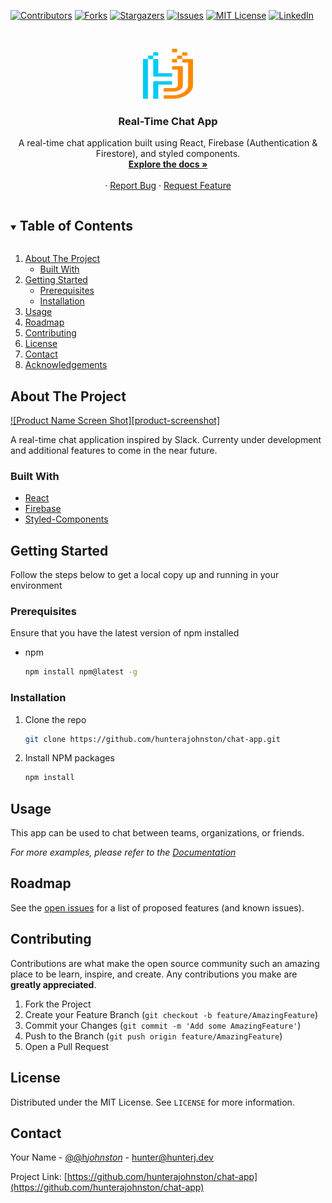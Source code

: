 <!--
*** Thanks for checking out the Best-README-Template. If you have a suggestion
*** that would make this better, please fork the repo and create a pull request
*** or simply open an issue with the tag "enhancement".
*** Thanks again! Now go create something AMAZING! :D
***
***
***
*** To avoid retyping too much info. Do a search and replace for the following:
*** hunterajohnston, chat-app, @h_johnston_, hunter@hunterj.dev, Real-Time Chat App, A real-time chat application built using React, Firebase (Authentication & Firestore), and styled components.
-->

<!-- PROJECT SHIELDS -->

[![Contributors][contributors-shield]][contributors-url]
[![Forks][forks-shield]][forks-url]
[![Stargazers][stars-shield]][stars-url]
[![Issues][issues-shield]][issues-url]
[![MIT License][license-shield]][license-url]
[![LinkedIn][linkedin-shield]][linkedin-url]

<!-- PROJECT LOGO -->
<br />
<p align="center">
  <a href="https://github.com/hunterajohnston/chat-app">
    <img src="images/logo.png" alt="Logo" width="80" height="80">
  </a>

  <h3 align="center">Real-Time Chat App</h3>

  <p align="center">
    A real-time chat application built using React, Firebase (Authentication & Firestore), and styled components.
    <br />
    <a href="https://github.com/hunterajohnston/chat-app"><strong>Explore the docs »</strong></a>
    <br />
    <br />
    <!-- <a href="https://github.com/hunterajohnston/chat-app">View Demo</a> -->
    ·
    <a href="https://github.com/hunterajohnston/chat-app/issues">Report Bug</a>
    ·
    <a href="https://github.com/hunterajohnston/chat-app/issues">Request Feature</a>
  </p>
</p>

<!-- TABLE OF CONTENTS -->
<details open="open">
  <summary><h2 style="display: inline-block">Table of Contents</h2></summary>
  <ol>
    <li>
      <a href="#about-the-project">About The Project</a>
      <ul>
        <li><a href="#built-with">Built With</a></li>
      </ul>
    </li>
    <li>
      <a href="#getting-started">Getting Started</a>
      <ul>
        <li><a href="#prerequisites">Prerequisites</a></li>
        <li><a href="#installation">Installation</a></li>
      </ul>
    </li>
    <li><a href="#usage">Usage</a></li>
    <li><a href="#roadmap">Roadmap</a></li>
    <li><a href="#contributing">Contributing</a></li>
    <li><a href="#license">License</a></li>
    <li><a href="#contact">Contact</a></li>
    <li><a href="#acknowledgements">Acknowledgements</a></li>
  </ol>
</details>

<!-- ABOUT THE PROJECT -->

## About The Project

[![Product Name Screen Shot][product-screenshot]](https://i.ibb.co/xz38BfT/screenshot.png)

A real-time chat application inspired by Slack. Currenty under development and additional features to come in the near future.

### Built With

- [React](https://reactjs.org/)
- [Firebase](https://firebase.google.com/)
- [Styled-Components](https://styled-components.com/)

<!-- GETTING STARTED -->

## Getting Started

Follow the steps below to get a local copy up and running in your environment

### Prerequisites

Ensure that you have the latest version of npm installed

- npm
  ```sh
  npm install npm@latest -g
  ```

### Installation

1. Clone the repo
   ```sh
   git clone https://github.com/hunterajohnston/chat-app.git
   ```
2. Install NPM packages
   ```sh
   npm install
   ```

<!-- USAGE EXAMPLES -->

## Usage

This app can be used to chat between teams, organizations, or friends.

_For more examples, please refer to the [Documentation](https://example.com)_

<!-- ROADMAP -->

## Roadmap

See the [open issues](https://github.com/hunterajohnston/chat-app/issues) for a list of proposed features (and known issues).

<!-- CONTRIBUTING -->

## Contributing

Contributions are what make the open source community such an amazing place to be learn, inspire, and create. Any contributions you make are **greatly appreciated**.

1. Fork the Project
2. Create your Feature Branch (`git checkout -b feature/AmazingFeature`)
3. Commit your Changes (`git commit -m 'Add some AmazingFeature'`)
4. Push to the Branch (`git push origin feature/AmazingFeature`)
5. Open a Pull Request

<!-- LICENSE -->

## License

Distributed under the MIT License. See `LICENSE` for more information.

<!-- CONTACT -->

## Contact

Your Name - [@@h*johnston*](https://twitter.com/@h_johnston_) - hunter@hunterj.dev

Project Link: [https://github.com/hunterajohnston/chat-app](https://github.com/hunterajohnston/chat-app)

<!-- ACKNOWLEDGEMENTS -->

<!-- MARKDOWN LINKS & IMAGES -->
<!-- https://www.markdownguide.org/basic-syntax/#reference-style-links -->

[contributors-shield]: https://img.shields.io/github/contributors/hunterajohnston/repo.svg?style=for-the-badge
[contributors-url]: https://github.com/hunterajohnston/repo/graphs/contributors
[forks-shield]: https://img.shields.io/github/forks/hunterajohnston/repo.svg?style=for-the-badge
[forks-url]: https://github.com/hunterajohnston/repo/network/members
[stars-shield]: https://img.shields.io/github/stars/hunterajohnston/repo.svg?style=for-the-badge
[stars-url]: https://github.com/hunterajohnston/repo/stargazers
[issues-shield]: https://img.shields.io/github/issues/hunterajohnston/repo.svg?style=for-the-badge
[issues-url]: https://github.com/hunterajohnston/repo/issues
[license-shield]: https://img.shields.io/github/license/hunterajohnston/repo.svg?style=for-the-badge
[license-url]: https://github.com/hunterajohnston/repo/blob/master/LICENSE.txt
[linkedin-shield]: https://img.shields.io/badge/-LinkedIn-black.svg?style=for-the-badge&logo=linkedin&colorB=555
[linkedin-url]: https://linkedin.com/in/hunterajohnston
